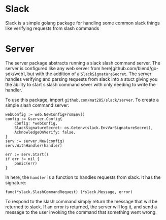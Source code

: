 Slack
============

Slack is a simple golang package for handling some common slack things like verifying requests from slash commands


Server
============

The server package abstracts running a slack slash command server. The server is configured like any web server from here[github.com/blend/go-sdk/web], but with the addition of a `SlackSignatureSecret`. The server handles verifying and parsing requests from slack into a stuct giving you the ability to start s slash command sever with only needing to write the handler. 

To use this package, import `github.com/mat285/slack/server`. To create a simple slash command server:

```
webConfig := web.NewConfigFromEnv()
config := &server.Config{
    Config: *webConfig,
    SlackSignatureSecret: os.Getenv(slack.EnvVarSignatureSecret),
    AcknowledgeOnVerify: false,
}
serv := server.New(config)
serv.WithHandler(handler)

err := serv.Start()
if err != nil {
    panic(err)
}
```

In here, the `handler` is a function to handles requests from slack. It has the signature:

```func(*slack.SlashCommandRequest) (*slack.Message, error)```

To respond to the slash command simply return the message that will be returned to slack. If an error is returned, the server will log it, and send a message to the user invoking the command that something went wrong.

